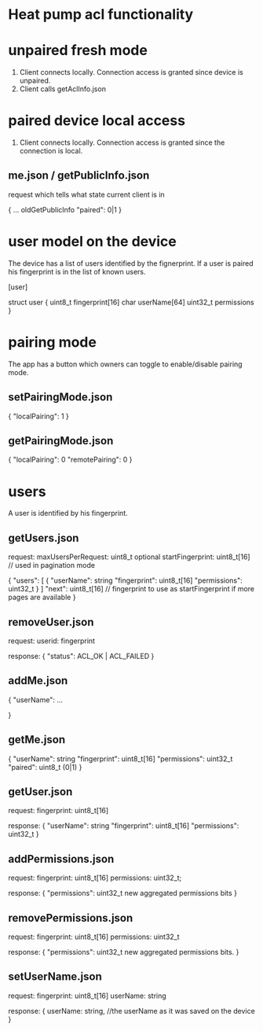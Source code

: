# Heat pump acl functionality

# unpaired fresh mode

1. Client connects locally. Connection access is granted since device is unpaired.
2. Client calls getAclInfo.json


# paired device local access

1. Client connects locally. Connection access is granted since the connection is local.


## me.json / getPublicInfo.json

request which tells what state current client is in 

{
   ...  oldGetPublicInfo
  "paired": 0|1
}


# user model on the device

The device has a list of users identified by the fignerprint. If a user is paired his fingerprint is in the list of known users.

[user]
 
 struct user {
   uint8_t fingerprint[16]
   char userName[64]
   uint32_t permissions
 }
 
 
# pairing mode

The app has a button which owners can toggle to enable/disable pairing mode.
 
## setPairingMode.json
{
	"localPairing": 1
}

## getPairingMode.json
{
  "localPairing": 0
  "remotePairing": 0
}

# users

A user is identified by his fingerprint.

## getUsers.json

request:
maxUsersPerRequest: uint8_t 
optional startFingerprint: uint8_t[16] // used in pagination mode

{
  "users": [
    { "userName": string
	  "fingerprint": uint8_t[16]
	  "permissions": uint32_t
    }
  ]
  "next": uint8_t[16] // fingerprint to use as startFingerprint if more pages are available
}

## removeUser.json

request:
userid: fingerprint

response:
{
  "status": ACL_OK | ACL_FAILED
}

## addMe.json

{
  "userName": ...
  
}

## getMe.json
{
  "userName": string
  "fingerprint": uint8_t[16]
  "permissions": uint32_t
  "paired": uint8_t (0|1)
}

## getUser.json

request:
fingerprint: uint8_t[16]

response:
{
  "userName": string
  "fingerprint": uint8_t[16]
  "permissions": uint32_t
}


## addPermissions.json

request:
fingerprint: uint8_t[16]
permissions: uint32_t;

response:
{
    "permissions": uint32_t new aggregated permissions bits
}

## removePermissions.json

request:
fingerprint: uint8_t[16]
permissions: uint32_t

response:
{
  "permissions": uint32_t new aggregated permissions bits.
}

## setUserName.json
request:
fingerprint: uint8_t[16]
userName: string

response:
{
  userName: string, //the userName as it was saved on the device
}
